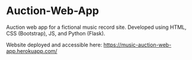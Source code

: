 # Auction-Web-App
Auction web app for a fictional music record site. Developed using HTML, CSS (Bootstrap), JS, and Python (Flask).

Website deployed and accessible here: https://music-auction-web-app.herokuapp.com/
